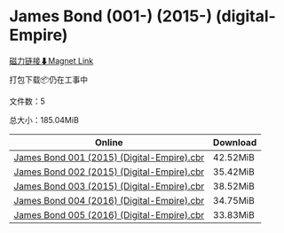 # James Bond (001-) (2015-) (digital-Empire)

[磁力链接⬇Magnet Link](magnet:?xt=urn:btih:088a66531baa0addb83b2d713bbf3d1ae2d3f9b6&dn=James%20Bond%20%28001-%29%20%282015-%29%20%28digital-Empire%29)

打包下载📦仍在工事中

文件数：5

总大小：185.04MiB

Online | Download
--- | ---
[James Bond 001 (2015) (Digital-Empire).cbr](https://github.com/alicewish/markdown/blob/master/comic/James-Bond-001-2015-Digital-Empire-cbr.md) | 42.52MiB
[James Bond 002 (2015) (Digital-Empire).cbr](https://github.com/alicewish/markdown/blob/master/comic/James-Bond-002-2015-Digital-Empire-cbr.md) | 35.42MiB
[James Bond 003 (2015) (Digital-Empire).cbr](https://github.com/alicewish/markdown/blob/master/comic/James-Bond-003-2015-Digital-Empire-cbr.md) | 38.52MiB
[James Bond 004 (2016) (Digital-Empire).cbr](https://github.com/alicewish/markdown/blob/master/comic/James-Bond-004-2016-Digital-Empire-cbr.md) | 34.75MiB
[James Bond 005 (2016) (Digital-Empire).cbr](https://github.com/alicewish/markdown/blob/master/comic/James-Bond-005-2016-Digital-Empire-cbr.md) | 33.83MiB